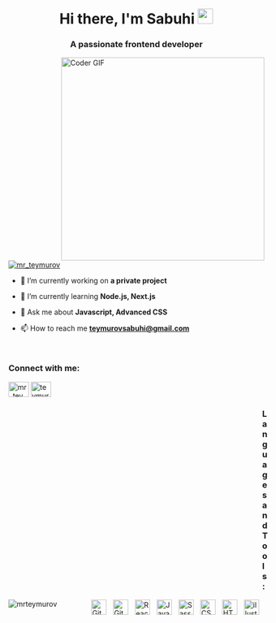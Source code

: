 <h1 align="center">Hi there, I'm Sabuhi <img
    src='https://emojis.slackmojis.com/emojis/images/1531849430/4246/blob-sunglasses.gif?1531849430'
    width='30'
  /></h1> 
<h3 align="center">A passionate frontend developer</h3>
<img align="right" src="https://media.giphy.com/media/SWoSkN6DxTszqIKEqv/giphy.gif" alt="Coder GIF" width="400">
<br>
<p align="left"> <a href="https://twitter.com/mr_teymurov" target="blank"><img src="https://img.shields.io/twitter/follow/mr_teymurov?logo=twitter&style=for-the-badge" alt="mr_teymurov" /></a> </p>


- 🔭 I’m currently working on **a private project**

- 🌱 I’m currently learning **Node.js, Next.js**

- 💬 Ask me about **Javascript, Advanced CSS**

- 📫 How to reach me **teymurovsabuhi@gmail.com**

<br>
<h3 align="left">Connect with me:</h3>
<p align="left">
<a href="https://twitter.com/mr_teymurov" target="blank"><img align="center" src="https://raw.githubusercontent.com/rahuldkjain/github-profile-readme-generator/master/src/images/icons/Social/twitter.svg" alt="mr_teymurov" height="30" width="40" /></a>
<a href="https://instagram.com/teymurov740" target="blank"><img align="center" src="https://raw.githubusercontent.com/rahuldkjain/github-profile-readme-generator/master/src/images/icons/Social/instagram.svg" alt="teymurov740" height="30" width="40" /></a>
</p>

<h3 style="margin-left:500px;">Languages and Tools:</h3>
<img align="right" src="https://www.vectorlogo.zone/logos/adobe_illustrator/adobe_illustrator-icon.svg" alt="illustrator" width="30px" height="30px" style="padding-right:10px;"/>
<img align="right" alt="HTML5" width="30px" src="https://cdn.jsdelivr.net/gh/devicons/devicon/icons/html5/html5-original.svg" style="padding-right:10px;" />
<img align="right" alt="CSS3" width="30px" src="https://cdn.jsdelivr.net/gh/devicons/devicon/icons/css3/css3-original.svg" style="padding-right:10px;" />
<img align="right" alt="Sass" width="30px" src="https://cdn.jsdelivr.net/gh/devicons/devicon/icons/sass/sass-original.svg" style="padding-right:10px;" />
<img align="right" alt="JavaScript" width="30px" src="https://cdn.jsdelivr.net/gh/devicons/devicon/icons/javascript/javascript-original.svg" style="padding-right:10px;" />
<img align="right" alt="React" width="30px" src="https://cdn.jsdelivr.net/gh/devicons/devicon/icons/react/react-original.svg" style="padding-right:10px;" />
<img align="right" alt="Git" width="30px" src="https://cdn.jsdelivr.net/gh/devicons/devicon/icons/git/git-original.svg" style="padding-right:10px;" />
<img align="right" alt="GitHub" width="30px" src="https://user-images.githubusercontent.com/3369400/139448065-39a229ba-4b06-434b-bc67-616e2ed80c8f.png" style="padding-right:10px;" />




<p><img align="left" src="https://github-readme-stats.vercel.app/api/top-langs?username=mrteymurov&show_icons=true&locale=en&layout=compact" alt="mrteymurov" /></p>

<!-- 
<p><img align="left" src="https://github-readme-streak-stats.herokuapp.com/?user=mrteymurov&" alt="mrteymurov" /></p> -->



